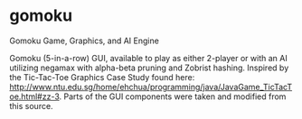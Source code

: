 # gomoku
Gomoku Game, Graphics, and AI Engine

Gomoku (5-in-a-row) GUI, available to play as either 2-player or with an AI utilizing negamax with alpha-beta pruning and Zobrist hashing.
Inspired by the Tic-Tac-Toe Graphics Case Study found here: http://www.ntu.edu.sg/home/ehchua/programming/java/JavaGame_TicTacToe.html#zz-3.
Parts of the GUI components were taken and modified from this source.
